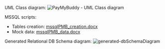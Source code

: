 UML Class diagram: ![PayMyBuddy - UML Class diagram](https://user-images.githubusercontent.com/73825553/200350022-d97823be-9d3a-485b-8cf2-e5ff7589cb71.jpeg)

MSSQL scripts:
- Tables creation: [mssqlPMB_creation.docx](https://github.com/artificialideas/PayMyBuddy/files/10131145/mssqlPMB_creation.docx)
- Mock data: [mssqlPMB_data.docx](https://github.com/artificialideas/PayMyBuddy/files/10133692/mssqlPMB_data.docx)

Generated Relational DB Schema diagram:
![generated-dbSchemaDiagram](https://user-images.githubusercontent.com/73825553/205091942-c8d99dec-203b-4742-b556-7c7987ae7d9e.png)
